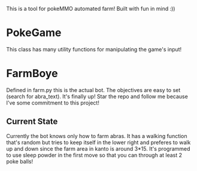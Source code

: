 This is a tool for pokeMMO automated farm! Built with fun in mind :))

# PokeGame
This class has many utility functions for manipulating the game's input!

# FarmBoye
Defined in farm.py this is the actual bot. The objectives are easy to set (search for abra_text).
It's finally up! Star the repo and follow me because I've some commitment to this project!

## Current State
Currently the bot knows only how to farm abras. 
It has a walking function that's random but tries to keep itself in the lower right and preferes to walk up and down since the farm area in kanto is around 3*15.
It's programmed to use sleep powder in the first move so that you can through at least 2 poke balls!
